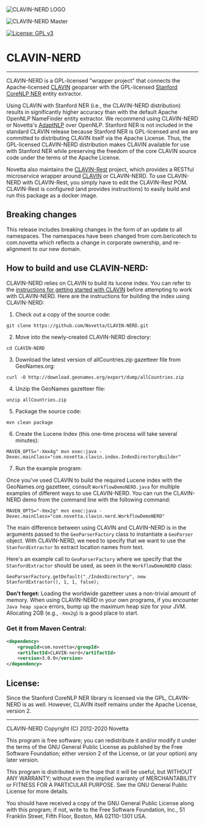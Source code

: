 ![CLAVIN-NERD LOGO](https://github.com/Novetta/CLAVIN-NERD/blob/develop/img/clavinLogo.png?raw=true)

![CLAVIN-NERD Master](https://github.com/Novetta/CLAVIN-NERD/workflows/MasterCI/badge.svg?branch=master)

[![License: GPL v3](https://img.shields.io/badge/License-GPLv3-blue.svg)](https://www.gnu.org/licenses/gpl-3.0)



# CLAVIN-NERD
--------------
CLAVIN-NERD is a GPL-licensed "wrapper project" that connects the Apache-licensed [CLAVIN](https://github.com/Novetta/CLAVIN) geoparser with the GPL-licensed [Stanford CoreNLP NER](http://nlp.stanford.edu/software/corenlp.shtml) entity extractor.

Using CLAVIN with Stanford NER (i.e., the CLAVIN-NERD distribution) results in significantly higher accuracy than with the default Apache OpenNLP NameFinder entity extractor. We recommend using CLAVIN-NERD or Novetta's [AdaptNLP](https://github.com/Novetta/adaptnlp) over OpenNLP. Stanford NER is not included in the standard CLAVIN release because Stanford NER is GPL-licensed and we are committed to distributing CLAVIN itself via the Apache License. Thus, the GPL-licensed CLAVIN-NERD distribution makes CLAVIN available for use with Stanford NER while preserving the freedom of the core CLAVIN source code under the terms of the Apache License.

Novetta also maintains the [CLAVIN-Rest](https://github.com/novetta/clavin-rest) project, which provides a RESTful microservice wrapper around [CLAVIN](https://github.com/Novetta/CLAVIN) or CLAVIN-NERD.  To use CLAVIN-NERD with CLAVIN-Rest, you simply have to edit the CLAVIN-Rest POM.  CLAVIN-Rest is configured (and provides instructions) to easily build and run this package as a docker image. 

## Breaking changes

This release includes breaking changes in the form of an update to all namespaces.  The namespaces have been changed from com.bericotech to com.novetta which reflects a change in corporate ownership, and re-alignment to our new domain. 

## How to build and use CLAVIN-NERD:

CLAVIN-NERD relies on CLAVIN to build its lucene index.  You can refer to the [instructions for getting started with CLAVIN](https://github.com/Berico-Technologies/CLAVIN) before attempting to work with CLAVIN-NERD. Here are the instructions for building the index using CLAVIN-NERD:

1. Check out a copy of the source code:

```
git clone https://github.com/Novetta/CLAVIN-NERD.git
```

2. Move into the newly-created CLAVIN-NERD directory:

```	
cd CLAVIN-NERD
```

3. Download the latest version of allCountries.zip gazetteer file from GeoNames.org:

```
curl -O http://download.geonames.org/export/dump/allCountries.zip
```

4. Unzip the GeoNames gazetteer file:

```
unzip allCountries.zip
```

5. Package the source code:

```
mvn clean package
```

6. Create the Lucene Index (this one-time process will take several minutes):

```
MAVEN_OPTS="-Xmx4g" mvn exec:java -Dexec.mainClass="com.novetta.clavin.index.IndexDirectoryBuilder"
```

7. Run the example program:

Once you've used CLAVIN to build the required Lucene index with the GeoNames.org gazetteer, consult `WorkflowDemoNERD.java` for multiple examples of different ways to use CLAVIN-NERD. You can run the CLAVIN-NERD demo from the command line with the following command: 

```
MAVEN_OPTS="-Xmx2g" mvn exec:java -Dexec.mainClass="com.novetta.clavin.nerd.WorkflowDemoNERD"	
```

The main difference between using CLAVIN and CLAVIN-NERD is in the arguments passed to the `GeoParserFactory` class to instantiate a `GeoParser` object. With CLAVIN-NERD, we need to specify that we want to use the `StanfordExtractor` to extract location names from text.

Here's an example call to `GeoParserFactory` where we specify that the `StanfordExtractor` should be used, as seen in the `WorkflowDemoNERD` class:

    GeoParserFactory.getDefault("./IndexDirectory", new StanfordExtractor(), 1, 1, false);

**Don't forget:** Loading the worldwide gazetteer uses a non-trivial amount of memory. When using CLAVIN-NERD in your own programs, if you encounter `Java heap space` errors, bump up the maximum heap size for your JVM. Allocating 2GB (e.g., `-Xmx2g`) is a good place to start.

### Get it from Maven Central:


```xml
<dependency>
    <groupId>com.novetta</groupId>
    <artifactId>CLAVIN-nerd</artifactId>
    <version>3.0.0</version>
</dependency>
```

## License:

Since the Stanford CoreNLP NER library is licensed via the GPL, CLAVIN-NERD is as well. However, CLAVIN itself remains under the Apache License, version 2.

-------------------

CLAVIN-NERD
Copyright (C) 2012-2020 Novetta

This program is free software; you can redistribute it and/or modify it under the terms of the GNU General Public License as published by the Free Software Foundation; either version 2 of the License, or (at your option) any later version.

This program is distributed in the hope that it will be useful, but WITHOUT ANY WARRANTY; without even the implied warranty of MERCHANTABILITY or FITNESS FOR A PARTICULAR PURPOSE.  See the GNU General Public License for more details.

You should have received a copy of the GNU General Public License along with this program; if not, write to the Free Software Foundation, Inc., 51 Franklin Street, Fifth Floor, Boston, MA 02110-1301 USA.
